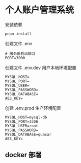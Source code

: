 # 个人账户管理系统

安装依赖

```shell
pnpm install
```

创建文件 .env

```
# 服务器启动端口
PORT=3000
```

创建文件 .env.dev 用户本地环境配置

```
MYSQL_HOST=
MYSQL_PORT=
MYSQL_USER=
MYSQL_PASSWORD=
MYSQL_DATABASE=
AES_KEY=
```

创建 .env.prod 生产环境配置

```
MYSQL_HOST=mysql-db
MYSQL_PORT=3306
MYSQL_USER=root
MYSQL_PASSWORD=
MYSQL_DATABASE=quasar
AES_KEY=
```

## docker 部署

```

```
